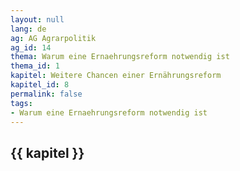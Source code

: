 ```yaml
---
layout: null
lang: de
ag: AG Agrarpolitik
ag_id: 14
thema: Warum eine Ernaehrungsreform notwendig ist
thema_id: 1
kapitel: Weitere Chancen einer Ernährungsreform
kapitel_id: 8
permalink: false
tags:
- Warum eine Ernaehrungsreform notwendig ist
---
```


## {{ kapitel }}
